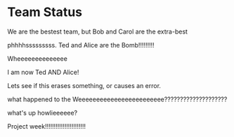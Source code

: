 # Team Status
We are the bestest team, but Bob and Carol are the extra-best

phhhhsssssssss. Ted and Alice are the Bomb!!!!!!!!!

Wheeeeeeeeeeeeee

I am now Ted AND Alice!


Lets see if this erases something, or causes an error.

what happened to the Weeeeeeeeeeeeeeeeeeeeeeee????????????????????


what's up howlieeeeee?

Project week!!!!!!!!!!!!!!!!!!!!!!!

